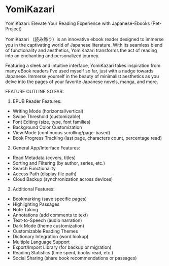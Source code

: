 # YomiKazari
YomiKazari: Elevate Your Reading Experience with Japanese-Ebooks (Pet-Project)

YomiKazari （読み飾り）is an innovative ebook reader designed to immerse you in the captivating world of Japanese literature. With its seamless blend of functionality and aesthetics, YomiKazari transforms the act of reading into an enchanting and personalized journey.

Featuring a sleek and intuitive interface, YomiKazari takes inspiration from many eBook readers I've used myself so far, just with a nudge towards Japanese. Immerse yourself in the beauty of minimalist aesthetics as you delve into the pages of your favorite Japanese novels, manga, and more.

FEATURE OUTLINE SO FAR:

1. EPUB Reader Features:

- Writing Mode (horizontal/vertical)
- Swipe Threshold (customizable)
- Font Editing (size, type, font families)
- Background Color Customization
- View Mode (continuous scrolling/page-based)
- Book Progress Tracking (last page, characters count, percentage read)
2. General App/Interface Features:

- Read Metadata (covers, titles)
- Sorting and Filtering (by author, series, etc.)
- Search Functionality
- Access Path (display file path)
- Cloud Backup (synchronization across devices)
3. Additional Features:

- Bookmarking (save specific pages)
- Highlighting Passages
- Note Taking
- Annotations (add comments to text)
- Text-to-Speech (audio narration)
- Dark Mode (theme customization)
- Customizable Reading Themes
- Dictionary Integration (word lookup)
- Multiple Language Support
- Export/Import Library (for backup or migration)
- Reading Statistics (time spent, books read, etc.)
- Social Sharing (share book recommendations or passages)
